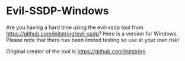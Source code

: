 # Evil-SSDP-Windows
Are you having a hard time using the evil-ssdp tool from https://github.com/initstring/evil-ssdp? Here is a version for Windows.
Please note that there has been limited testing so use at your own risk!

Original creator of the tool is https://github.com/initstring. 
